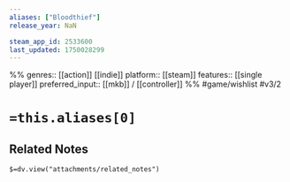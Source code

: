 ```yaml
---
aliases: ["Bloodthief"]
release_year: NaN

steam_app_id: 2533600
last_updated: 1750028299
---
```

%%
genres:: [[action]] [[indie]]
platform:: [[steam]]
features:: [[single player]]
preferred_input:: [[mkb]] / [[controller]]
%%
#game/wishlist
#v3/2

# `=this.aliases[0]`
## Related Notes
`$=dv.view("attachments/related_notes")`